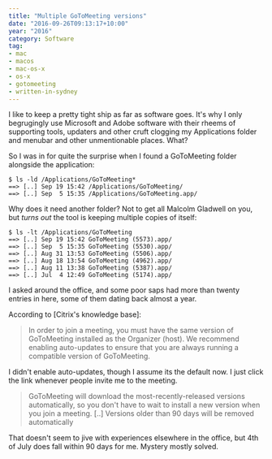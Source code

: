 ```yaml
---
title: "Multiple GoToMeeting versions"
date: "2016-09-26T09:13:17+10:00"
year: "2016"
category: Software
tag:
- mac
- macos
- mac-os-x
- os-x
- gotomeeting
- written-in-sydney
---
```

I like to keep a pretty tight ship as far as software goes. It's why I only begrugingly use Microsoft and Adobe software with their rheems of supporting tools, updaters and other cruft clogging my Applications folder and menubar and other unmentionable places. What?

So I was in for quite the surprise when I found a GoToMeeting folder alongside the application:


    $ ls -ld /Applications/GoToMeeting*
    ==> [..] Sep 19 15:42 /Applications/GoToMeeting/
    ==> [..] Sep  5 15:35 /Applications/GoToMeeting.app/

Why does it need another folder? Not to get all Malcolm Gladwell on you, but *turns out* the tool is keeping multiple copies of itself:

    $ ls -lt /Applications/GoToMeeting
    ==> [..] Sep 19 15:42 GoToMeeting (5573).app/
    ==> [..] Sep  5 15:35 GoToMeeting (5530).app/
    ==> [..] Aug 31 13:53 GoToMeeting (5506).app/
    ==> [..] Aug 18 13:54 GoToMeeting (4962).app/
    ==> [..] Aug 11 13:38 GoToMeeting (5387).app/
    ==> [..] Jul  4 12:49 GoToMeeting (5174).app/

I asked around the office, and some poor saps had more than twenty entries in here, some of them dating back almost a year.

According to [Citrix's knowledge base]:

> In order to join a meeting, you must have the same version of GoToMeeting installed as the Organizer (host). We recommend enabling auto-updates to ensure that you are always running a compatible version of GoToMeeting.

I didn't enable auto-updates, though I assume its the default now. I just click the link whenever people invite me to the meeting.

> GoToMeeting will download the most-recently-released versions automatically, so you don't have to wait to install a new version when you join a meeting. [..] Versions older than 90 days will be removed automatically

That doesn't seem to jive with experiences elsewhere in the office, but 4th of July does fall within 90 days for me. Mystery mostly solved.

[Citrix knowledge base]: https://support.citrixonline.com/en_US/meeting/knowledge_articles/000185085?title=Multiple+Versions+of+GoToMeeting+Installed+on+Ma
